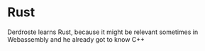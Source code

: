 # Rust

Derdroste learns Rust, because it might be relevant sometimes in Webassembly and he already got to know C++ 
